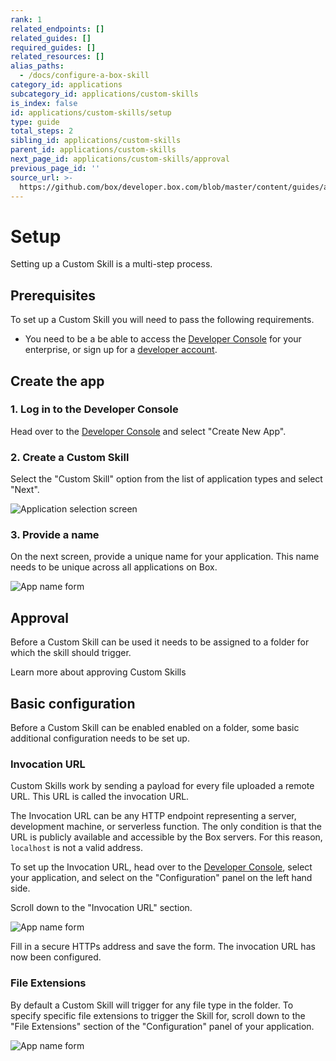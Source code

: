 ```yaml
---
rank: 1
related_endpoints: []
related_guides: []
required_guides: []
related_resources: []
alias_paths:
  - /docs/configure-a-box-skill
category_id: applications
subcategory_id: applications/custom-skills
is_index: false
id: applications/custom-skills/setup
type: guide
total_steps: 2
sibling_id: applications/custom-skills
parent_id: applications/custom-skills
next_page_id: applications/custom-skills/approval
previous_page_id: ''
source_url: >-
  https://github.com/box/developer.box.com/blob/master/content/guides/applications/custom-skills/setup.md
---
```


# Setup

Setting up a Custom Skill is a multi-step process.

## Prerequisites

To set up a Custom Skill you will need to pass the following requirements.

* You need to be a be able to access the [Developer Console][devconsole] for
  your enterprise, or sign up for a [developer account][devaccount].

## Create the app

### 1. Log in to the Developer Console

Head over to the [Developer Console][devconsole] and select "Create New App".

### 2. Create a Custom Skill

Select the "Custom Skill" option from the list of application types and select
"Next".

<ImageFrame border>

![Application selection screen](../images/app-types-skill.png)

</ImageFrame>

### 3. Provide a name

On the next screen, provide a unique name for your application. This name needs
to be unique across all applications on Box.

<ImageFrame border width="600" center>

![App name form](../images/app-name.png)

</ImageFrame>

## Approval

Before a Custom Skill can be used it needs to be assigned to a folder for which the
skill should trigger.

<CTA to='g://applications/custom-skills/approval'>
Learn more about approving Custom Skills

</CTA>

## Basic configuration

Before a Custom Skill can be enabled enabled on a folder, some basic additional
configuration needs to be set up.

### Invocation URL

Custom Skills work by sending a payload for every file uploaded a remote URL.
This URL is called the invocation URL.

The Invocation URL can be any HTTP endpoint representing a server, development
machine, or serverless function. The only condition is that the URL is publicly
available and accessible by the Box servers. For this reason, `localhost` is not
a valid address.

To set up the Invocation URL, head over to the [Developer Console][devconsole],
select your application, and select on the "Configuration" panel on the left
hand side.

Scroll down to the "Invocation URL" section.

<ImageFrame border width="600" center>

![App name form](../images/app-invocation-url.png)

</ImageFrame>

Fill in a secure HTTPs address and save the form. The invocation URL has now
been configured.

### File Extensions

By default a Custom Skill will trigger for any file type in the folder. To
specify specific file extensions to trigger the Skill for, scroll down to the
"File Extensions" section of the "Configuration" panel of your application.

<ImageFrame border width="600" center>

![App name form](../images/app-file-extensions.png)

</ImageFrame>

[devconsole]: https://app.box.com/developers/console
[devaccount]: https://account.box.com/signup/n/developer
